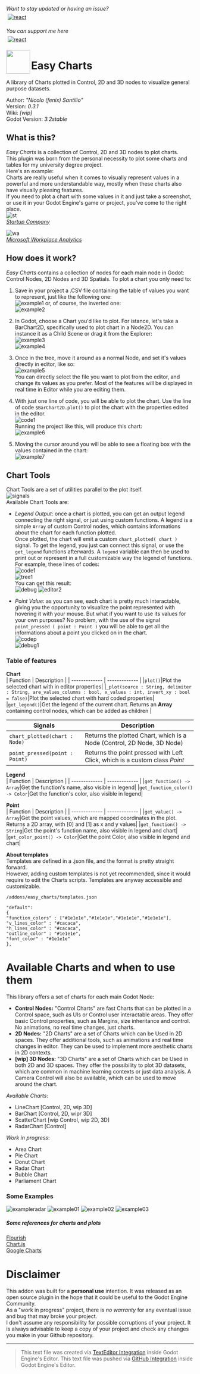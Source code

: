 *Want to stay updated or having an issue?*  
<a href="https://discord.gg/KnJGY9S">
  <img src="https://github.com/fenix-hub/ColoredBadges/blob/master/svg/social/discord.svg" alt="react" style="vertical-align:top; margin:6px 4px">
</a>

*You can support me here*  
<a href="https://paypal.me/NSantilio?locale.x=it_IT">
  <img src="https://github.com/fenix-hub/ColoredBadges/blob/master/svg/financial/paypal.svg" alt="react" style="vertical-align:top; margin:6px 4px">
</a>

<img src="addons/easy_charts/icon.png" align="left" width="64" height="64">

# Easy Charts
A library of Charts plotted in Control, 2D and 3D nodes to visualize general purpose datasets.

Author: *"Nicolo (fenix) Santilio"*  
Version: *0.3.1*  
Wiki: *[wip]*  
Godot Version: *3.2stable*  

## What is this?
*Easy Charts* is a collection of Control, 2D and 3D nodes to plot charts.   
This plugin was born from the personal necessity to plot some charts and tables for my university degree project.   
Here's an example:    ![]()   
Charts are really useful when it comes to visually represent values in a powerful and more understandable way, mostly when these charts also have visually pleasing features.   
If you need to plot a chart with some values in it and just take a screenshot, or use it in your Godot Engine's game or project, you've come to the right place.   
![st](imgs/startup_company2.jpg)   
[*Startup Company*](https://store.steampowered.com/app/606800/Startup_Company/)   

![wa](imgs/workplace_analytics.png)   
[*Microsoft Workplace Analytics*](https://www.microsoft.com/microsoft-365/partners/workplaceanalytics)   


## How does it work?
*Easy Charts* contains a collection of nodes for each main node in Godot: Control Nodes, 2D Nodes and 3D Spatials.
To plot a chart you only need to:   
1. Save in your project a .CSV file containing the table of values you want to represent, just like the following one:   
![example1](imgs/EXCEL_mWtvuI90D0.png)
or, of course, the inverted one:   
![example2](imgs/EXCEL_Fa2iiie9qC.png)   

2. In Godot, choose a Chart you'd like to plot. For istance, let's take a BarChart2D, specifically used to plot chart in a Node2D. You can instance it as a Child Scene or drag it from the Explorer:   
![example3](imgs/scene1.png)   
![example4](imgs/scene2.png)   

3. Once in the tree, move it around as a normal Node, and set it's values directly in editor, like so:   
![example5](imgs/editor_gif.gif)   
You can directly select the file you want to plot from the editor, and change its values as you prefer. Most of the features will be displayed in real time in Editor while you are editing them.    

4. With just one line of code, you will be able to plot the chart. Use the line of code `$BarChart2D.plot()` to plot the chart with the properties edited in the editor.    
![code1](imgs/code.png)   
Running the project like this, will produce this chart:   
![example6](imgs/chart_gif.gif)

5. Moving the cursor around you will be able to see a floating box with the values contained in the chart:  
![example7](imgs/values.gif)

## Chart Tools   
Chart Tools are a set of utilities parallel to the plot itself.   
![signals](imgs/signals.png)    
Available Chart Tools are:  
- *Legend Output*: once a chart is plotted, you can get an output legend connecting the right signal, or just using custom functions. A legend is a simple `Array` of custom Control nodes, which contains informations about the chart for each function plotted.    
Once plotted, the chart will emit a custom `chart_plotted( chart )` signal. To get the legend, you just can connect this signal, or use the `get_legend` functions afterwards. A `legend` variable can then be used to print out or represent in a full customizable way the legend of functions. For example, these lines of codes:   
![code1](imgs/legend_code.png)   
![tree1](imgs/tree_legend.png)    
You can get this result:   
![debug](imgs/debug_legend.png)
![editor2](imgs/editor_legend.png)

- *Point Value*: as you can see, each chart is pretty much interactable, giving you the opportunity to visualize the point represented with hovering it with your mouse. But what if you want to use its values for your own purposes? No problem, with the use of the signal `point_pressed ( point : Point )` you will be able to get all the informations about a point you clicked on in the chart.   
![codep](imgs/code_point.png)   
![debug1](imgs/debug_point.png)    

### Table of features    

**Chart**    
| Function | Description |
| ------------- | ------------- |
|`plot()`|Plot the selected chart with in editor properties|
|`_plot(source : String, delimiter : String, are_values_columns : bool, x_values : int, invert_xy : bool = false)`|Plot the selected chart with hard coded properties|
|`get_legend()`|Get the legend of the current chart. Returns an **Array** containing control nodes, which can be added as children |

| Signals | Description |
| ------------- | ------------- |
|`chart_plotted(chart : Node)`|Returns the plotted Chart, which is a Node (Control, 2D Node, 3D Node)|
|`point_pressed(point : Point)`|Returns the point pressed with Left Click, which is a custom class *Point*|   


**Legend**   
| Function | Description |
| ------------- | ------------- |
|`get_function() -> Array`|Get the function's name, also visible in legend|
|`get_function_color() -> Color`|Get the function's color, also visible in legend|   


**Point**   
| Function | Description |
| ------------- | ------------- |
|`get_value() -> Array`|Get the point values, which are mapped coordinates in the plot. Returns a 2D array, with [0] and [1] as x and y values|
|`get_function() -> String`|Get the point's function name, also visible in legend and chart|
|`get_color_point() -> Color`|Get the point Color, also visible in legend and chart|   


**About templates**  
Templates are defined in a .json file, and the format is pretty straight forward.   
However, adding custom templates is not yet recommended, since it would require to edit the Charts scripts. Templates are anyway accessible and customizable.   
```
/addons/easy_charts/templates.json

"default":
{
"function_colors" : ["#1e1e1e","#1e1e1e","#1e1e1e","#1e1e1e"],
"v_lines_color" : "#cacaca",
"h_lines_color" : "#cacaca",
"outline_color" : "#1e1e1e",
"font_color" : "#1e1e1e"
},
```

# Available Charts and when to use them    
This library offers a set of charts for each main Godot Node:   
- **Control Nodes:** "Control Charts" are fast Charts that can be plotted in a Control space, such as UIs or Control user interactable areas. They offer basic Control properties, such as Margins, size inheritance and control. No animations, no real time changes, just charts.   
- **2D Nodes:** "2D Charts" are a set of Charts which can be Used in 2D spaces. They offer additional tools, such as animations and real time changes in editor. They can be used to implement more aesthetic charts in 2D contexts.   
- **[wip] 3D Nodes:** "3D Charts" are a set of Charts which can be Used in both 2D and 3D spaces. They offer the possibility to plot 3D datasets, which are common in machine learning contexts or just data analysis. A Camera Control will also be available, which can be used to move around the chart.

*Available Charts*:  
- LineChart [Control, 2D, wip 3D]
- BarChart  [Control, 2D, wipr 3D]
- ScatterChart [wip Control, wip 2D, 3D]
- RadarChart [Control]

*Work in progress*:
- Area Chart
- Pie Chart
- Donut Chart
- Radar Chart
- Bubble Chart
- Parliament Chart

### Some Examples    
![exampleradar](imgs/radar.png)
![example01](imgs/scatter.gif)
![example02](imgs/example02.png)
![example03](imgs/example03.gif)

##### Some references for charts and plots
[Flourish](https://app.flourish.studio/projects)   
[Chart.js](https://www.chartjs.org/samples/latest/)   
[Google Charts](https://developers.google.com/chart)   


# Disclaimer  
This addon was built for a **personal use** intention. It was released as an open source plugin in the hope that it could be useful to the Godot Engine Community.  
As a "work in progress" project, there is *no warranty* for any eventual issue and bug that may broke your project.  
I don't assume any responsibility for possible corruptions of your project. It is always advisable to keep a copy of your project and check any changes you make in your Github repository.  

-----------------
> This text file was created via [TextEditor Integration](https://github.com/fenix-hub/godot-engine.text-editor) inside Godot Engine's Editor.
> This text file was pushed  via [GitHub Integration](https://github.com/fenix-hub/godot-engine.github-integretion) inside Godot Engine's Editor.
